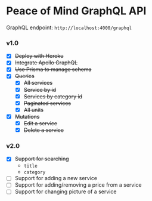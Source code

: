 # Peace of Mind GraphQL API

GraphQL endpoint: `http://localhost:4000/graphql`

### v1.0
- [x] ~~Deploy with Heroku~~
- [x] ~~Integrate Apollo GraphQL~~
- [x] ~~Use Prisma to manage schema~~
- [x] ~~Queries~~
  - [x] ~~All services~~
  - [x] ~~Service by id~~
  - [x] ~~Services by category id~~
  - [x] ~~Paginated services~~
  - [x] ~~All units~~
- [x] ~~Mutations~~
  - [x] ~~Edit a service~~
  - [x] ~~Delete a service~~

### v2.0
- [x] ~~Support for searching~~
    - `title`
    - `category`
- [ ] Support for adding a new service
- [ ] Support for adding/removing a price from a service
- [ ] Support for changing picture of a service